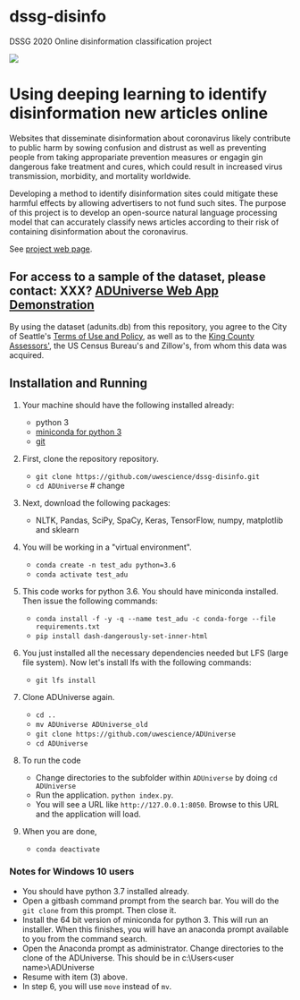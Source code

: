 # dssg-disinfo
DSSG 2020 Online disinformation classification project

![](https://travis-ci.org/uwescience/ADUniverse.svg?branch=master)

# Using deeping learning to identify disinformation new articles online

Websites that disseminate disinformation about coronavirus likely contribute to public harm by sowing confusion and distrust as well as preventing people from taking appropariate prevention measures or engagin gin dangerous fake treatment and cures, which could result in increased virus transmission, morbidity, and mortality worldwide.

Developing a method to identify disinformation sites could mitigate these harmful effects by allowing advertisers to not fund such sites. The purpose of this project is to develop an open-source natural language processing model that can accurately classify news articles according to their risk of containing disinformation about the coronavirus.

See [project web page](https://uwescience.github.io/DSSG2020-Disinformation/).

## For access to a sample of the dataset, please contact: XXX?  [ADUniverse Web App Demonstration](https://youtu.be/nAPOM0hTsNU)


By using the dataset (adunits.db) from this repository, you agree to the City of Seattle's [Terms of Use and Policy](https://data.seattle.gov/stories/s/Data-Policy/6ukr-wvup/), as well as to the [King County Assessors'](https://info.kingcounty.gov/assessor/DataDownload/default.aspx), the US Census Bureau's and Zillow's, from whom this data was acquired. 

## Installation and Running
1. Your machine should have the following installed already:
   - python 3
   - [miniconda for python 3](https://docs.conda.io/en/latest/miniconda.html)
   - [git](https://git-scm.com/book/en/v2/Getting-Started-Installing-Git)

1. First, clone the  repository repository.
   - ``git clone https://github.com/uwescience/dssg-disinfo.git``
   - ``cd ADUniverse`` # change

2. Next, download the following packages:
   - NLTK, Pandas, SciPy, SpaCy,  Keras, TensorFlow, numpy, matplotlib and sklearn

1. You will be working in a "virtual environment".
   - ``conda create -n test_adu python=3.6``
   - ``conda activate test_adu``

1. This code works for python 3.6. You should have miniconda installed. Then issue the following commands:
   - ``conda install -f -y -q --name test_adu -c conda-forge --file requirements.txt``
   - ``pip install dash-dangerously-set-inner-html``

1. You just installed all the necessary dependencies needed but LFS (large file system). Now let's install lfs with the following commands:
   - ``git lfs install``

1. Clone ADUniverse again.
   - ``cd ..``
   -  ``mv ADUniverse ADUniverse_old``
   -  ``git clone https://github.com/uwescience/ADUniverse``
   - ``cd ADUniverse``

1. To run the code
   - Change directories to the subfolder within ``ADUniverse`` by doing ``cd ADUniverse``
   - Run the application. ``python index.py``.
   - You will see a URL like ``http://127.0.0.1:8050``. Browse to this URL and the application will load.

1. When you are done,
   - ``conda deactivate``

### Notes for Windows 10 users
- You should have python 3.7 installed already.
- Open a gitbash command prompt from the search bar. You will do the ``git clone`` from this prompt. Then close it.
- Install the 64 bit version of miniconda for python 3. This will run an installer. When this finishes, you will have an anaconda prompt available to you from the command search. 
- Open the Anaconda prompt as administrator. Change directories to the clone of the ADUniverse. This should be in c:\Users\<user name>\ADUniverse
- Resume with item (3) above.
- In step 6, you will use ``move`` instead of ``mv``.
